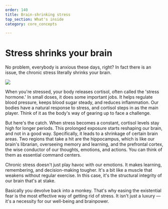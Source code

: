 ```yaml
---
order: 140
title: Brain-shrinking stress
top_section: What's inside
category: core_concepts

---
```



# Stress shrinks your brain

No problem, everybody is anxious these days, right? In fact there is an issue, the chronic stress literally shrinks your brain.

![](/images/book/enter-the-fear/joy-22.jpeg)

When you're stressed, your body releases cortisol, often called the 'stress hormone.' In small doses, it does some important jobs. It helps regulate blood pressure, keeps blood sugar steady, and reduces inflammation. Our bodies have a natural response to stress, and cortisol steps in as the main player. Think of it as the body's way of gearing up to face a challenge.

But here's the catch. When stress becomes a constant, cortisol levels stay high for longer periods. This prolonged exposure starts reshaping our brain, and not in a good way. Specifically, it leads to a shrinkage of certain brain areas. Two regions that take a hit are the hippocampus, which is like our brain's librarian, overseeing memory and learning, and the prefrontal cortex, the wise conductor of our thoughts, emotions, and actions. You can think of them as essential command centers. 

Chronic stress doesn't just play havoc with our emotions. It makes learning, remembering, and decision-making tougher. It's a bit like a muscle that weakens without regular exercise. In this case, it's the structural integrity of our brain that's at stake. 

Basically you devolve back into a monkey. That's why easing the existential fear is the most effective way of getting rid of stress. It isn't just a luxury — it's a necessity for our well-being and brainpower.
